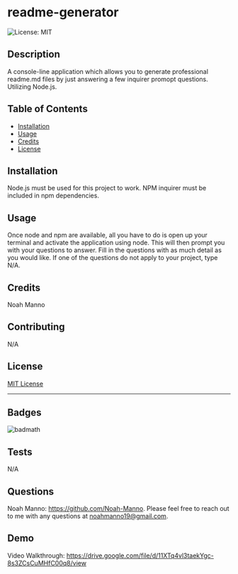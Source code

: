 # readme-generator

  ![License: MIT](https://img.shields.io/badge/License-MIT-yellow.svg)

## Description

A console-line application which allows you to generate professional readme.md files by just answering a few inquirer promopt questions. Utilizing Node.js.

## Table of Contents

- [Installation](#installation)
- [Usage](#usage)
- [Credits](#credits)
- [License](#license)

## Installation

Node.js must be used for this project to work. NPM inquirer must be included in npm dependencies.

## Usage

Once node and npm are available, all you have to do is open up your terminal and activate the application using node. This will then prompt you with your questions to answer. Fill in the questions with as much detail as you would like. If one of the questions do not apply to your project, type N/A.

## Credits

Noah Manno

## Contributing

N/A

## License

[MIT License](https://opensource.org/license/MIT)

---

## Badges

![badmath](https://img.shields.io/github/languages/top/lernantino/badmath)

## Tests

N/A


## Questions 

Noah Manno: https://github.com/Noah-Manno. Please feel free to reach out to me with any questions at noahmanno19@gmail.com.

## Demo

Video Walkthrough: https://drive.google.com/file/d/11XTq4vl3taekYgc-8s3ZCsCuMHfC00q8/view
